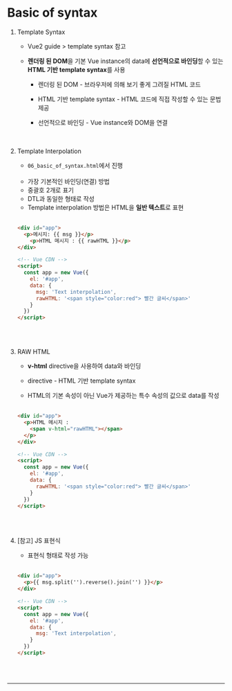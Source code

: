 # **Basic of syntax**

1. Template Syntax
    - Vue2 guide > template syntax 참고<br>

    - **렌더링 된 DOM**을 기본 Vue instance의 data에 **선언적으로 바인딩**할 수 있는 **HTML 기반 template syntax**를 사용
        - 렌더링 된 DOM - 브라우저에 의해 보기 좋게 그려질 HTML 코드<br>

        - HTML 기반 template syntax - HTML 코드에 직접 작성할 수 있는 문법 제공
        - 선언적으로 바인딩 - Vue instance와 DOM을 연결
<br><br><br>

2. Template Interpolation
    
    - `06_basic_of_syntax.html`에서 진행
    <br>

    - 가장 기본적인 바인딩(연결) 방법
    - 중괄호 2개로 표기
    - DTL과 동일한 형태로 작성
    - Template interpolation 방법은 HTML을 **일반 텍스트**로 표현
    <br><br>
    ```html
    <div id="app">
      <p>메시지: {{ msg }}</p>
    	<p>HTML 메시지 : {{ rawHTML }}</p>
    </div>
    
    <!-- Vue CDN -->
    <script>
      const app = new Vue({
        el: '#app',
        data: {
          msg: 'Text interpolation',
          rawHTML: '<span style="color:red"> 빨간 글씨</span>'
        }
      })
    </script>
    ```
<br><br>

3. RAW HTML
    
    - **v-html** directive을 사용하여 data와 바인딩<br>

    - directive - HTML 기반 template syntax
    - HTML의 기본 속성이 아닌 Vue가 제공하는 특수 속성의 값으로 data를 작성
   <br><br> 
    ```html
    <div id="app">
      <p>HTML 메시지 :
        <span v-html="rawHTML"></span>
      </p>
    </div>
    
    <!-- Vue CDN -->
    <script>
      const app = new Vue({
        el: '#app',
        data: {
          rawHTML: '<span style="color:red"> 빨간 글씨</span>'
        }
      })
    </script>
    ```
<br><br>

4. [참고] JS 표현식
    
    
    - 표현식 형태로 작성 가능
    <br><br>
    
    ```html
    <div id="app">
      <p>{{ msg.split('').reverse().join('') }}</p>
    </div>
    
    <!-- Vue CDN -->
    <script>
      const app = new Vue({
        el: '#app',
        data: {
          msg: 'Text interpolation',
        }
      })
    </script>
    ```
<br><br>    

---